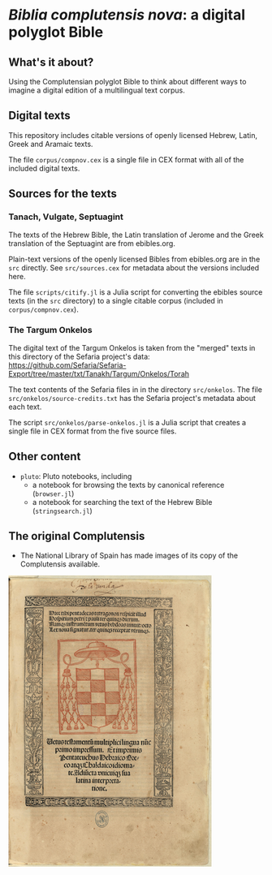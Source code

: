# *Biblia complutensis nova*: a digital polyglot Bible

## What's it about?

Using the Complutensian polyglot Bible to think about different ways to imagine a digital edition of a multilingual text corpus.

## Digital texts


This repository includes citable versions of openly licensed Hebrew, Latin, Greek and Aramaic texts.

The file `corpus/compnov.cex` is a single file in CEX format with all of the included digital texts.

## Sources for the texts

### Tanach, Vulgate, Septuagint

The texts of the Hebrew Bible, the Latin translation of Jerome and the Greek translation of the Septuagint are from ebibles.org.

Plain-text versions of the openly licensed Bibles from ebibles.org are in the `src` directly. See `src/sources.cex` for metadata about the versions included here. 

The file `scripts/citify.jl` is a Julia script for converting the ebibles source texts (in the `src` directory) to a single citable corpus (included in `corpus/compnov.cex`).


### The Targum Onkelos

The digital text of the Targum Onkelos is taken from the "merged" texts in this directory of the Sefaria project's data: 
https://github.com/Sefaria/Sefaria-Export/tree/master/txt/Tanakh/Targum/Onkelos/Torah

The text contents of the Sefaria files in in the directory `src/onkelos`. The file `src/onkelos/source-credits.txt` has the Sefaria project's metadata about each text.

The script `src/onkelos/parse-onkelos.jl` is a Julia script that creates a single file in CEX format from the five source files.

## Other content

- `pluto`: Pluto notebooks, including 
    - a notebook for browsing the texts by canonical reference (`browser.jl`)
    - a notebook for searching the text of the Hebrew Bible (`stringsearch.jl`)


## The original Complutensis


- The National Library of Spain has made images of its copy of the Complutensis available.



![](./complutensis-title-page-small.png)